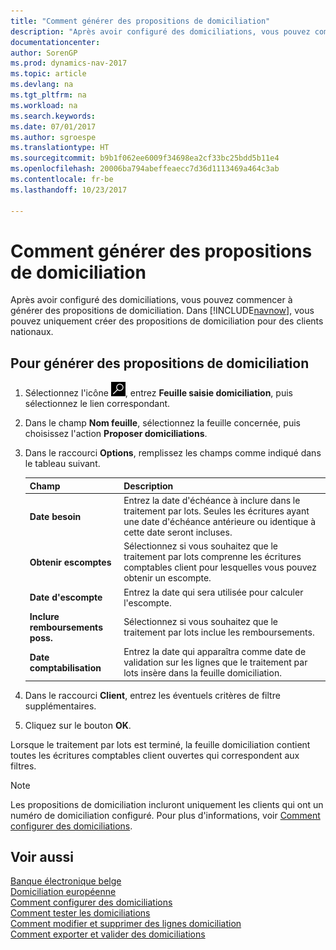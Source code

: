 ```yaml
---
title: "Comment générer des propositions de domiciliation"
description: "Après avoir configuré des domiciliations, vous pouvez commencer à générer des propositions de domiciliation. Dans [!INCLUDE[navnow](../../includes/navnow_md.md)], vous pouvez uniquement créer des propositions de domiciliation pour des clients nationaux."
documentationcenter: 
author: SorenGP
ms.prod: dynamics-nav-2017
ms.topic: article
ms.devlang: na
ms.tgt_pltfrm: na
ms.workload: na
ms.search.keywords: 
ms.date: 07/01/2017
ms.author: sgroespe
ms.translationtype: HT
ms.sourcegitcommit: b9b1f062ee6009f34698ea2cf33bc25bdd5b11e4
ms.openlocfilehash: 20006ba794abeffeaecc7d36d1113469a464c3ab
ms.contentlocale: fr-be
ms.lasthandoff: 10/23/2017

---
```

# <a name="how-to-generate-domiciliation-suggestions"></a>Comment générer des propositions de domiciliation
Après avoir configuré des domiciliations, vous pouvez commencer à générer des propositions de domiciliation. Dans [!INCLUDE[navnow](../../includes/navnow_md.md)], vous pouvez uniquement créer des propositions de domiciliation pour des clients nationaux.  

## <a name="to-generate-domiciliation-suggestions"></a>Pour générer des propositions de domiciliation  

1.  Sélectionnez l'icône ![Rechercher une page ou un état](../../media/ui-search/search_small.png "icône Rechercher une page ou un état"), entrez **Feuille saisie domiciliation**, puis sélectionnez le lien correspondant.  
2.  Dans le champ **Nom feuille**, sélectionnez la feuille concernée, puis choisissez l'action **Proposer domiciliations**.  
3.  Dans le raccourci **Options**, remplissez les champs comme indiqué dans le tableau suivant.  

    |Champ|Description|  
    |---------------------------------|---------------------------------------|  
    |**Date besoin**|Entrez la date d'échéance à inclure dans le traitement par lots. Seules les écritures ayant une date d'échéance antérieure ou identique à cette date seront incluses.|  
    |**Obtenir escomptes**|Sélectionnez si vous souhaitez que le traitement par lots comprenne les écritures comptables client pour lesquelles vous pouvez obtenir un escompte.|  
    |**Date d'escompte**|Entrez la date qui sera utilisée pour calculer l'escompte.|  
    |**Inclure remboursements poss.**|Sélectionnez si vous souhaitez que le traitement par lots inclue les remboursements.|  
    |**Date comptabilisation**|Entrez la date qui apparaîtra comme date de validation sur les lignes que le traitement par lots insère dans la feuille domiciliation.|  

4.  Dans le raccourci **Client**, entrez les éventuels critères de filtre supplémentaires.  
5.  Cliquez sur le bouton **OK**.  

Lorsque le traitement par lots est terminé, la feuille domiciliation contient toutes les écritures comptables client ouvertes qui correspondent aux filtres.  

> [!NOTE]  
>  Les propositions de domiciliation incluront uniquement les clients qui ont un numéro de domiciliation configuré. Pour plus d'informations, voir [Comment configurer des domiciliations](how-to-set-up-domiciliations.md).  

## <a name="see-also"></a>Voir aussi  
 [Banque électronique belge](belgian-electronic-banking.md)   
 [Domiciliation européenne](direct-debit-using-domiciliation.md)   
 [Comment configurer des domiciliations](how-to-set-up-domiciliations.md)   
 [Comment tester les domiciliations](how-to-test-domiciliations.md)   
 [Comment modifier et supprimer des lignes domiciliation](how-to-edit-and-delete-domiciliation-lines.md)   
 [Comment exporter et valider des domiciliations](how-to-export-and-post-domiciliations.md)

